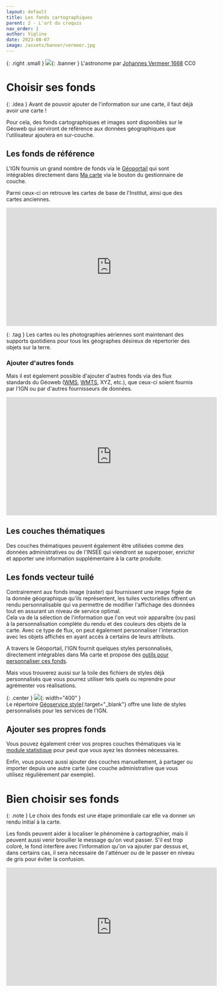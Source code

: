 ```yaml
---
layout: default
title: Les fonds cartographiques
parent: 2 - L'art du croquis
nav_order: 1
author: Viglino
date: 2023-08-07
image: /assets/banner/vermeer.jpg
---
```

{: .right .small }
![](/Macarte-MI/assets/banner/vermeer.jpg){: .banner }
L'astronome par [Johannes Vermeer 1668](https://commons.wikimedia.org/wiki/File:Johannes_Vermeer_-_The_Astronomer_-_1668.jpg) CC0

# Choisir ses fonds

{: .idea }
Avant de pouvoir ajouter de l'information sur une carte, il faut déjà avoir une carte !

Pour cela, des fonds cartographiques et images sont disponibles sur le Géoweb qui serviront de référence aux données géographiques que l'utilisateur ajoutera en sur-couche.

## Les fonds de référence

L'IGN fournis un grand nombre de fonds via le [Géoportail](https://www.geoportail.gouv.fr/) qui sont intégrables directement dans [Ma carte](https://macarte.ign.fr/edition/carte/) via le bouton <i class="fg-layer-alt-add-o"></i> du gestionnaire de couche.

Parmi ceux-ci on retrouve les cartes de base de l'Institut, ainsi que des cartes anciennes.

<iframe width="560" height="315" src="https://www.youtube.com/embed/oOHSYxmD_wM" title="Ma carte - les fonds geoportail" frameborder="0" allow="accelerometer; autoplay; clipboard-write; encrypted-media; gyroscope; picture-in-picture; web-share" allowfullscreen></iframe>

{: .tag }
Les cartes ou les photographies aériennes sont maintenant des supports quotidiens pour tous les géographes désireux de répertorier des objets sur la terre.

### Ajouter d'autres fonds

Mais il est également possible d'ajouter d'autres fonds via des flux standards du Géoweb ([WMS](https://fr.wikipedia.org/wiki/Web_Map_Service), [WMTS](https://fr.wikipedia.org/wiki/Web_Map_Tile_Service), XYZ, etc.), que ceux-ci soient fournis par l'IGN ou par d'autres fournisseurs de données.

<iframe width="560" height="315" src="https://www.youtube.com/embed/iSEqqsqYPFc" title="Ma carte - ajouter une couche WMS" frameborder="0" allow="accelerometer; autoplay; clipboard-write; encrypted-media; gyroscope; picture-in-picture; web-share" allowfullscreen></iframe>

## Les couches thématiques

Des couches thématiques peuvent également être utilisées comme des données administratives ou de l'INSEE qui viendront se superposer, enrichir et apporter une information supplémentaire à la carte produite.

## Les fonds vecteur tuilé

Contrairement aux fonds image (raster) qui fournissent une image figée de la donnée géographique qu'ils représentent, les tuiles vectorielles offrent un rendu personnalisable qui va permettre de modifier l'affichage des données tout en assurant un niveau de service optimal.  
Cela va de la sélection de l'information que l'on veut voir apparaître (ou pas) à la personnalisation complète du rendu et des couleurs des objets de la carte. Avec ce type de flux, on peut également personnaliser l'interaction avec les objets affichés en ayant accès à certains de leurs attributs.

A travers le Géoportail, l'IGN fournit quelques styles personnalisés, directement intégrables dans Ma carte et propose des [outils pour personnaliser ces fonds](https://geoservices.ign.fr/actualites/2022-03-30-tuiles-vectorielles).

Mais vous trouverez aussi sur la toile des fichiers de styles déjà personnalisés que vous pourrez utiliser tels quels ou reprendre pour agrémenter vos réalisations.

{: .center }
![](https://user-images.githubusercontent.com/7868217/225907457-ce3c4339-c830-4b98-ba54-167d7e43d153.png){: width="400" }    
Le répertoire [Géoservice style](https://github.com/Viglino/geoservice-style#-style){:target="_blank"} offre une liste de styles personnalisés pour les services de l'IGN.


## Ajouter ses propres fonds

Vous pouvez également créer vos propres couches thématiques via le [module statistique](https://macarte.ign.fr/edition/statistique) pour peut que vous ayez les données nécessaires.

Enfin, vous pouvez aussi ajouter des couches manuellement, à partager ou importer depuis une autre carte (une couche administrative que vous utilisez régulièrement par exemple).

# Bien choisir ses fonds

{: .note }
Le choix des fonds est une étape primordiale car elle va donner un rendu initial à la carte.

Les fonds peuvent aider à localiser le phénomène à cartographier, mais il peuvent aussi venir brouiller le message qu'on veut passer. S'il est trop coloré, le fond interfère avec l'information qu'on va ajouter par dessus et, dans certains cas, il sera nécessaire de l'atténuer ou de le passer en niveau de gris pour éviter la confusion.

<iframe width="560" height="315" src="https://www.youtube.com/embed/8A8ICL60qdQ" title="YouTube video player" frameborder="0" allow="accelerometer; autoplay; clipboard-write; encrypted-media; gyroscope; picture-in-picture; web-share" allowfullscreen></iframe>
